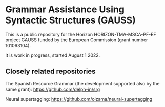# Grammar Assistance Using Syntactic Structures (GAUSS)

This is a public repository for the Horizon HORIZON-TMA-MSCA-PF-EF project GAUSS funded by the European Commission (grant number 101063104).

It is work in progress, started August 1 2022.

## Closely related repositories

The Spanish Resource Grammar (the development supported also by the same grant): https://github.com/delph-in/srg

Neural supertagging: https://github.com/olzama/neural-supertagging
